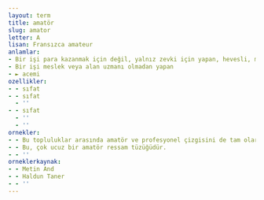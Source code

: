 ```yaml
---
layout: term
title: amatör
slug: amator
letter: A
lisan: Fransızca amateur
anlamlar:
- Bir işi para kazanmak için değil, yalnız zevki için yapan, hevesli, meraklı (kimse); özengen, profesyonel karşıtı
- Bir işi meslek veya alan uzmanı olmadan yapan
- ► acemi
ozellikler:
- - sıfat
- - sıfat
  - ''
- - sıfat
  - ''
  - ''
ornekler:
- - Bu topluluklar arasında amatör ve profesyonel çizgisini de tam olarak çizebilmek kolay değildir.
- - Bu, çok ucuz bir amatör ressam tüzüğüdür.
- - ''
orneklerkaynak:
- - Metin And
- - Haldun Taner
- - ''
---
```

